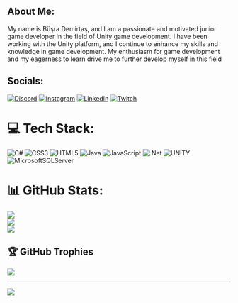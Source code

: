 ## About Me:
My name is Büşra Demirtaş, and I am a passionate and motivated junior game developer in the field of Unity game development. I have been working with the Unity platform, and I continue to enhance my skills and knowledge in game development. My enthusiasm for game development and my eagerness to learn drive me to further develop myself in this field


## Socials:
[![Discord](https://img.shields.io/badge/Discord-%237289DA.svg?logo=discord&logoColor=white)](https://discord.gg/nibiru#5687) [![Instagram](https://img.shields.io/badge/Instagram-%23E4405F.svg?logo=Instagram&logoColor=white)](https://instagram.com/busradmrt) [![LinkedIn](https://img.shields.io/badge/LinkedIn-%230077B5.svg?logo=linkedin&logoColor=white)](https://linkedin.com/in/büşra-demirtaş-897409235) [![Twitch](https://img.shields.io/badge/Twitch-%239146FF.svg?logo=Twitch&logoColor=white)](https://twitch.tv/nibiru_nbr) 

# 💻 Tech Stack:
![C#](https://img.shields.io/badge/c%23-%23239120.svg?style=for-the-badge&logo=c-sharp&logoColor=white) ![CSS3](https://img.shields.io/badge/css3-%231572B6.svg?style=for-the-badge&logo=css3&logoColor=white)  ![HTML5](https://img.shields.io/badge/html5-%23E34F26.svg?style=for-the-badge&logo=html5&logoColor=white) ![Java](https://img.shields.io/badge/java-%23ED8B00.svg?style=for-the-badge&logo=java&logoColor=white) ![JavaScript](https://img.shields.io/badge/javascript-%23323330.svg?style=for-the-badge&logo=javascript&logoColor=%23F7DF1E) ![.Net](https://img.shields.io/badge/.NET-5C2D91?style=for-the-badge&logo=.net&logoColor=white) ![UNITY](https://img.shields.io/badge/Unity-%2320232a.svg?style=for-the-badge&logo=unity&logoColor=white) ![MicrosoftSQLServer](https://img.shields.io/badge/Microsoft%20SQL%20Server-CC2927?style=for-the-badge&logo=microsoft%20sql%20server&logoColor=white) 
# 📊 GitHub Stats:
![](https://github-readme-stats.vercel.app/api?username=busra-dmrtas&theme=gruvbox&hide_border=false&include_all_commits=true&count_private=false)<br/>
![](https://github-readme-streak-stats.herokuapp.com/?user=busra-dmrtas&theme=gruvbox&hide_border=false)<br/>
![](https://github-readme-stats.vercel.app/api/top-langs/?username=busra-dmrtas&theme=gruvbox&hide_border=false&include_all_commits=true&count_private=false&layout=compact)

## 🏆 GitHub Trophies
![](https://github-profile-trophy.vercel.app/?username=busra-dmrtas&theme=discord&no-frame=false&no-bg=true&margin-w=4)

---
[![](https://visitcount.itsvg.in/api?id=busra-dmrtas&icon=2&color=1)](https://visitcount.itsvg.in)

<!-- Proudly created with GPRM ( https://gprm.itsvg.in ) -->
